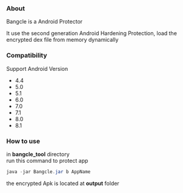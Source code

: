 ### About
Bangcle  is a Android Protector

It use  the  second generation Android Hardening Protection, load the encrypted dex file from memory dynamically

### Compatibility

Support Android Version
- 4.4
- 5.0
- 5.1
- 6.0
- 7.0
- 7.1
- 8.0
- 8.1

### How to use
in **bangcle_tool** directory  
run this command to protect app

```java
java -jar Bangcle.jar b AppName
```

the encrypted Apk is located at **output** folder


